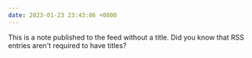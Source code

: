 ```yaml
---
date: 2023-01-23 23:43:06 +0800
---
```


This is a note published to the feed without a title. Did you know that RSS
entries aren't required to have titles?
